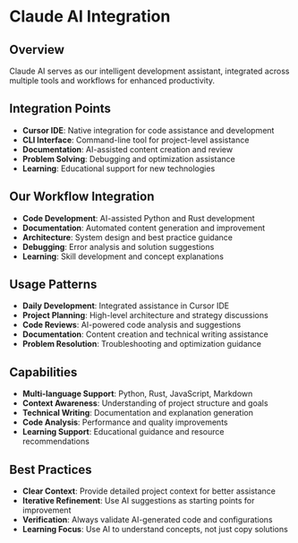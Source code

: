 # Claude AI Integration

## Overview
Claude AI serves as our intelligent development assistant, integrated across multiple tools and workflows for enhanced productivity.

## Integration Points
- **Cursor IDE**: Native integration for code assistance and development
- **CLI Interface**: Command-line tool for project-level assistance
- **Documentation**: AI-assisted content creation and review
- **Problem Solving**: Debugging and optimization assistance
- **Learning**: Educational support for new technologies

## Our Workflow Integration
- **Code Development**: AI-assisted Python and Rust development
- **Documentation**: Automated content generation and improvement
- **Architecture**: System design and best practice guidance
- **Debugging**: Error analysis and solution suggestions
- **Learning**: Skill development and concept explanations

## Usage Patterns
- **Daily Development**: Integrated assistance in Cursor IDE
- **Project Planning**: High-level architecture and strategy discussions
- **Code Reviews**: AI-powered code analysis and suggestions
- **Documentation**: Content creation and technical writing assistance
- **Problem Resolution**: Troubleshooting and optimization guidance

## Capabilities
- **Multi-language Support**: Python, Rust, JavaScript, Markdown
- **Context Awareness**: Understanding of project structure and goals
- **Technical Writing**: Documentation and explanation generation
- **Code Analysis**: Performance and quality improvements
- **Learning Support**: Educational guidance and resource recommendations

## Best Practices
- **Clear Context**: Provide detailed project context for better assistance
- **Iterative Refinement**: Use AI suggestions as starting points for improvement
- **Verification**: Always validate AI-generated code and configurations
- **Learning Focus**: Use AI to understand concepts, not just copy solutions